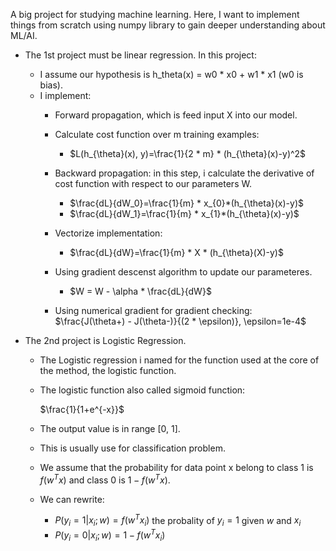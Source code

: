A big project for studying machine learning. Here, I want to implement things from scratch using numpy library to gain deeper understanding about ML/AI.

- The 1st project must be linear regression. In this project:
  - I assume our hypothesis is h_theta(x) = w0 * x0 + w1 * x1 (w0 is bias).
  - I implement:
    - Forward propagation, which is feed input X into our model.
    - Calculate cost function over m training examples: 
      - $L(h_{\theta}(x), y)=\frac{1}{2 * m} * (h_{\theta}(x)-y)^2$

    - Backward propagation: in this step, i calculate the derivative of cost function with respect to our parameters W.
      - $\frac{dL}{dW_0}=\frac{1}{m} * x_{0}*(h_{\theta}(x)-y)$
      - $\frac{dL}{dW_1}=\frac{1}{m} * x_{1}*(h_{\theta}(x)-y)$
    - Vectorize implementation:
      -  $\frac{dL}{dW}=\frac{1}{m} * X * (h_{\theta}(X)-y)$
    - Using gradient descenst algorithm to update our parameteres.
      - $W = W - \alpha * \frac{dL}{dW}$
    - Using numerical gradient for gradient checking:  
        $\frac{J(\theta+) - J(\theta-)}{(2 * \epsilon)}, \epsilon=1e-4$

- The 2nd project is Logistic Regression.
  - The Logistic regression i named for the function used at the core of the method, the logistic function.
  - The logistic function also called sigmoid function:
      
    $\frac{1}{1+e^{-x}}$
  - The output value is in range [0, 1].
  - This is usually use for classification problem.
  - We assume that the probability for data point x belong to class 1 is $f(w^{T}x)$ and class 0 is $1 - f(w^{T}x)$.
  - We can rewrite:
    - $P(y_i=1|x_i;w)=f(w^Tx_i)$ the probality of $y_i=1$ given $w$ and $x_i$
    - $P(y_i=0|x_i;w)=1-f(w^Tx_i)$